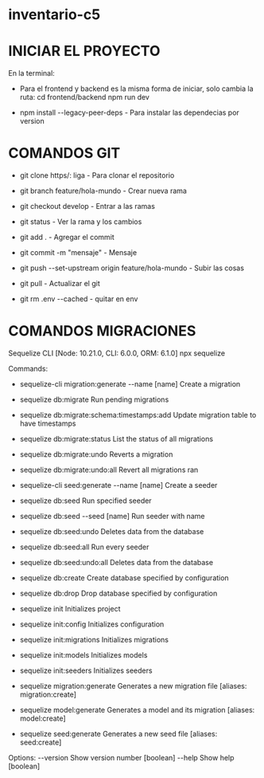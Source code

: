 # inventario-c5

# INICIAR EL PROYECTO
En la terminal:
- Para el frontend y backend es la misma forma de iniciar, solo cambia la ruta:
cd frontend/backend
npm run dev

- npm install --legacy-peer-deps - Para instalar las dependecias por version

# COMANDOS GIT

- git clone https/: liga - Para clonar el repositorio
- git branch feature/hola-mundo - Crear nueva rama
- git checkout develop - Entrar a las ramas
- git status - Ver la rama y los cambios
- git add . - Agregar el commit
- git commit -m "mensaje" - Mensaje
- git push --set-upstream origin feature/hola-mundo - Subir las cosas

- git pull - Actualizar el git
- git rm .env --cached - quitar en env


# COMANDOS MIGRACIONES
Sequelize CLI [Node: 10.21.0, CLI: 6.0.0, ORM: 6.1.0]
npx sequelize <command>


Commands:
 - sequelize-cli migration:generate --name [name] Create a migration
 - sequelize db:migrate                        Run pending migrations
 - sequelize db:migrate:schema:timestamps:add  Update migration table to have timestamps
 - sequelize db:migrate:status                 List the status of all migrations
 - sequelize db:migrate:undo                   Reverts a migration
 - sequelize db:migrate:undo:all               Revert all migrations ran
  
 - sequelize-cli seed:generate --name [name] Create a seeder 
 - sequelize db:seed                           Run specified seeder
 - sequelize db:seed --seed [name] Run seeder with name
 - sequelize db:seed:undo                      Deletes data from the database
 - sequelize db:seed:all                       Run every seeder
 - sequelize db:seed:undo:all                  Deletes data from the database
 - sequelize db:create                         Create database specified by configuration
  
 - sequelize db:drop                           Drop database specified by configuration
 - sequelize init                              Initializes project
 - sequelize init:config                       Initializes configuration
 - sequelize init:migrations                   Initializes migrations
 - sequelize init:models                       Initializes models
 - sequelize init:seeders                      Initializes seeders
  
 - sequelize migration:generate                Generates a new migration file      [aliases: migration:create]
 - sequelize model:generate                    Generates a model and its migration [aliases: model:create]
 - sequelize seed:generate                     Generates a new seed file           [aliases: seed:create]

Options:
  --version  Show version number                                                  [boolean]
  --help     Show help                                                            [boolean]
